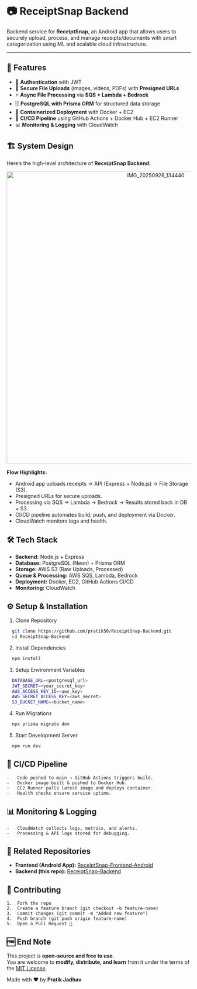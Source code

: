 # 📷 ReceiptSnap Backend  

Backend service for **ReceiptSnap**, an Android app that allows users to securely upload, process, and manage receipts/documents with smart categorization using ML and scalable cloud infrastructure.  

---

## 🚀 Features  
- 🔐 **Authentication** with JWT  
- 📂 **Secure File Uploads** (images, videos, PDFs) with **Presigned URLs**  
- ⚡ **Async File Processing** via **SQS + Lambda + Bedrock**  
- 🗄️ **PostgreSQL with Prisma ORM** for structured data storage  
- 🐳 **Containerized Deployment** with Docker + EC2  
- 🔄 **CI/CD Pipeline** using GitHub Actions + Docker Hub + EC2 Runner  
- 📊 **Monitoring & Logging** with CloudWatch  

## 🏗️ System Design  

Here’s the high-level architecture of **ReceiptSnap Backend**:  
<p align="center">
  <img src="https://github.com/user-attachments/assets/a6ac091c-5c21-4e9f-92f4-a84fc9534af3" alt="IMG_20250926_134440" width="800"/>
</p>

**Flow Highlights:**  
- Android app uploads receipts → API (Express + Node.js) → File Storage (S3).  
- Presigned URLs for secure uploads.  
- Processing via SQS → Lambda → Bedrock → Results stored back in DB + S3.  
- CI/CD pipeline automates build, push, and deployment via Docker.  
- CloudWatch monitors logs and health.  

## 🛠️ Tech Stack  

- **Backend:** Node.js + Express  
- **Database:** PostgreSQL (Neon) + Prisma ORM  
- **Storage:** AWS S3 (Raw Uploads, Processed)  
- **Queue & Processing:** AWS SQS, Lambda, Bedrock  
- **Deployment:** Docker, EC2, GitHub Actions CI/CD  
- **Monitoring:** CloudWatch  

## ⚙️ Setup & Installation  

1. Clone Repository  
```bash
  git clone https://github.com/pratik50/ReceiptSnap-Backend.git
  cd ReceiptSnap-Backend
```
2. Install Dependencies
```bash
  npm install
```
3. Setup Environment Variables
```bash
  DATABASE_URL=<postgresql_url>
  JWT_SECRET=<your_secret_key>
  AWS_ACCESS_KEY_ID=<aws_key>
  AWS_SECRET_ACCESS_KEY=<aws_secret>
  S3_BUCKET_NAME=<bucket_name>
```
4. Run Migrations
```bash
  npx prisma migrate dev
```
5. Start Development Server
```bash
  npm run dev
```

## 🔄 CI/CD Pipeline
	-	Code pushed to main → GitHub Actions triggers build.
	-	Docker image built & pushed to Docker Hub.
	-	EC2 Runner pulls latest image and deploys container.
	-	Health checks ensure service uptime.

## 📊 Monitoring & Logging
	-	CloudWatch collects logs, metrics, and alerts.
	-	Processing & API logs stored for debugging.

## 🔗 Related Repositories

- **Frontend (Android App):** [ReceiptSnap-Frontend-Android](https://github.com/pratik50/ReceiptSnap-Frontend-Android)  
- **Backend (this repo):** [ReceiptSnap-Backend](https://github.com/pratik50/ReceiptSnap-Backend)

## 🤝 Contributing
	1.	Fork the repo
	2.	Create a feature branch (git checkout -b feature-name)
	3.	Commit changes (git commit -m "Added new feature")
	4.	Push branch (git push origin feature-name)
	5.	Open a Pull Request 🚀  

## 🆓 End Note  

This project is **open-source and free to use**.  
You are welcome to **modify, distribute, and learn** from it under the terms of the [MIT License](./LICENSE).  

Made with ❤️ by **Pratik Jadhav**  

